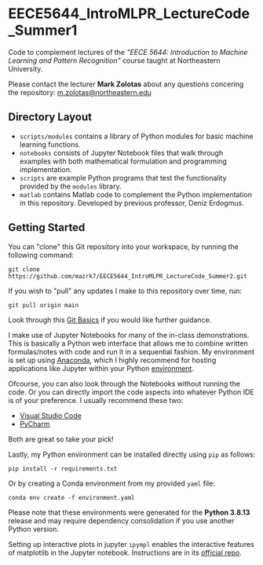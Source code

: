 # EECE5644_IntroMLPR_LectureCode_Summer1

Code to complement lectures of the _"EECE 5644: Introduction to Machine Learning and Pattern Recognition"_ course taught at Northeastern University.

Please contact the lecturer **Mark Zolotas** about any questions concering the repository: m.zolotas@northeastern.edu

## Directory Layout

- `scripts/modules` contains a library of Python modules for basic machine learning functions.
- `notebooks` consists of Jupyter Notebook files that walk through examples with both mathematical formulation and programming implementation.
- `scripts` are example Python programs that test the functionality provided by the `modules` library.
- `matlab` contains Matlab code to complement the Python implementation in this repository. Developed by previous professor, Deniz Erdogmus.

## Getting Started

You can "clone" this Git repository into your workspace, by running the following command:
```
git clone https://github.com/mazrk7/EECE5644_IntroMLPR_LectureCode_Summer2.git
```
If you wish to "pull" any updates I make to this repository over time, run:
```
git pull origin main
```
Look through this [Git Basics](https://git-scm.com/book/en/v2/Git-Basics-Getting-a-Git-Repository) if you would like further guidance.

I make use of Jupyter Notebooks for many of the in-class demonstrations. This is basically a Python web interface that allows me to combine written formulas/notes with code and run it in a sequential fashion. My environment is set up using [Anaconda](https://www.anaconda.com/), which I highly recommend for hosting applications like Jupyter within your Python [environment](https://docs.python.org/3/library/venv.html#:~:text=A%20virtual%20environment%20is%20a,part%20of%20your%20operating%20system.).

Ofcourse, you can also look through the Notebooks without running the code. Or you can directly import the code aspects into whatever Python IDE is of your preference. I usually recommend these two:
- [Visual Studio Code](https://code.visualstudio.com/)
- [PyCharm](https://www.jetbrains.com/pycharm/)

Both are great so take your pick!

Lastly, my Python environment can be installed directly using `pip` as follows:
```
pip install -r requirements.txt
```
Or by creating a Conda environment from my provided `yaml` file:
```
conda env create -f environment.yaml
```
Please note that these environments were generated for the **Python 3.8.13** release and may require dependency consolidation if you use another Python version.

Setting up interactive plots in jupyter
`ipympl` enables the interactive features of matplotlib in the Jupyter notebook. Instructions are in its [official repo](https://github.com/matplotlib/ipympl).
